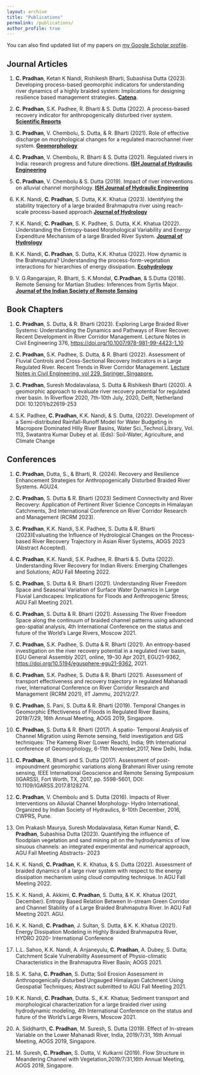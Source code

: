 ```yaml
---
layout: archive
title: "Publications"
permalink: /publications/
author_profile: true
---
```


You can also find updated list of my papers on [my Google Scholar profile](https://scholar.google.co.in/citations?user=G_9zUzsAAAAJ&hl=en&oi=ao).

## Journal Articles  
1. **C. Pradhan**, Ketan K Nandi, Rishikesh Bharti, Subashisa Dutta (2023). Developing process-based geomorphic indicators for understanding river dynamics of a highly braided system: Implications for designing resilience based management strategies. [**Catena**](https://doi.org/10.1016/j.catena.2023.107411).
   
1. **C. Pradhan**, S.K. Padhee, R. Bharti & S. Dutta (2022). A process-based recovery indicator for anthropogenically disturbed river system. [**Scientific Reports**](https://doi.org/10.1038/s41598-022-14542-x)

2. **C. Pradhan**, V. Chembolu, S. Dutta, & R. Bharti (2021). Role of effective discharge on morphological changes for a regulated macrochannel river system. [**Geomorphology**](https://doi.org/10.1016/j.geomorph.2021.107718)

1. **C. Pradhan**, V. Chembolu, R. Bharti & S. Dutta (2021). Regulated rivers in India: research progress and future directions. [**ISH Journal of Hydraulic Engineering**](https://doi.org/10.1080/09715010.2021.1975319)   

1. **C. Pradhan**, V. Chembolu & S. Dutta (2019). Impact of river interventions on alluvial channel morphology. [**ISH Journal of Hydraulic Engineering**](https://doi.org/10.1080/09715010.2018.1453878)

2.  K.K. Nandi, **C. Pradhan**, S. Dutta, K.K. Khatua (2023). Identifying the stability trajectory of a large braided Brahmaputra river using reach-scale process-based approach [**Journal of Hydrology**](https://doi.org/10.1016/j.jhydrol.2023.130329)

1. K.K. Nandi, **C. Pradhan**, S. K. Padhee, S. Dutta, K.K. Khatua (2022). Understanding the Entropy-based Morphological Variability and Energy Expenditure Mechanism of a large Braided River System. [**Journal of Hydrology**](https://doi.org/10.1016/j.jhydrol.2022.128662)

1. K.K. Nandi, **C. Pradhan**, S. Dutta, K.K. Khatua (2022). How dynamic is the Brahmaputra? Understanding the process-form-vegetation interactions for hierarchies of energy dissipation. [**Ecohydrology**](https://doi.org/10.1002/eco.2416)

1. V. G.Rangarajan, R. Bharti, S. K.Mondal,  **C.Pradhan**, &  S.Dutta (2018). Remote Sensing for Martian Studies: Inferences from Syrtis Major. [**Journal of the Indian Society of Remote Sensing**](https://doi.org/10.1007/s12524-018-0826-7)

## Book Chapters
1.	**C. Pradhan**, S. Dutta, & R. Bharti (2023). Exploring Large Braided River Systems: Understanding the Dynamics and Pathways of River Recover. Recent Development in River Corridor Management. Lecture Notes in Civil Engineering 376, https://doi.org/10.1007/978-981-99-4423-1_10 

1. **C. Pradhan**, S.K. Padhee, S. Dutta, & R. Bharti (2022). Assessment of Fluvial Controls and Cross-Sectional Recovery Indicators in a Large Regulated River. Recent Trends in River Corridor Management. [Lecture Notes in Civil Engineering, vol 229. Springer, Singapore.](https://doi.org/10.1007/978-981-16-9933-7_3) 

1. **C. Pradhan**, Suresh Modalavalasa, S. Dutta & Rishikesh Bharti (2020). A geomorphic approach to evaluate river recovery potential for regulated river basin. In Riverflow 2020, 7th-10th July, 2020, Delft, Netherland DOI: 10.1201/b22619-253 

2. S.K. Padhee, **C. Pradhan**, K.K. Nandi, & S. Dutta, (2022). Development of a Semi-distributed Rainfall-Runoff Model for Water Budgeting in Macropore Dominated Hilly River Basins, Water Sci.,Technol.Library, Vol. 113, Swatantra Kumar Dubey et al. (Eds): Soil-Water, Agriculture, and Climate Change

## Conferences

1. **C. Pradhan**, Dutta, S., & Bharti, R. (2024). Recovery and Resilience Enhancement Strategies for Anthropogenically Disturbed Braided River Systems. AGU24.
  
3.	**C. Pradhan**, S. Dutta & R. Bharti (2023) Sediment Connectivity and River Recovery: Application of Pertinent River Science Concepts in Himalayan Catchments, 3rd International Conference on River Corridor Research and Management (RCRM 2023).

1.	**C. Pradhan**, K.K. Nandi, S.K. Padhee, S. Dutta & R. Bharti (2023)Evaluating the Influence of Hydrological Changes on the Process-based River Recovery Trajectory in Asian River Systems, AOGS 2023 (Abstract Accepted).

1.	**C. Pradhan**, K.K. Nandi, S.K. Padhee, R. Bharti & S. Dutta (2022). Understanding River Recovery for Indian Rivers: Emerging Challenges and Solutions; AGU Fall Meeting 2022.

3.	**C. Pradhan**, S. Dutta & R. Bharti (2021). Understanding River Freedom Space and Seasonal Variation of Surface Water Dynamics in Large Fluvial Landscapes: Implications for Floods and Anthropogenic Stress; AGU Fall Meeting 2021.

2.	**C. Pradhan**, S. Dutta & R. Bharti (2021). Assessing The River Freedom Space along the continuum of braided channel patterns using advanced geo-spatial analysis, 4th International Conference on the status and future of the World’s Large Rivers, Moscow 2021.

3.	**C. Pradhan**, S.K. Padhee, S. Dutta & R. Bharti (2021). An entropy-based investigation on the river recovery potential in a regulated river basin, EGU General Assembly 2021, online, 19–30 Apr 2021, EGU21-9362, https://doi.org/10.5194/egusphere-egu21-9362, 2021.

4.	**C. Pradhan**, S.K. Padhee, S. Dutta & R. Bharti (2021). Assessment of transport effectiveness and recovery trajectory in regulated Mahanadi river, International Conference on River Corridor Research and Management (RCRM 2021), IIT Jammu, 2021/2/27.

5.	**C. Pradhan**, S. Pani, S. Dutta & R. Bharti (2019). Temporal Changes in Geomorphic Effectiveness of Floods in Regulated River Basins, 2019/7/29, 16th Annual Meeting, AOGS 2019, Singapore.

6.	**C. Pradhan**, S. Dutta & R. Bharti (2017). A spatio- Temporal Analysis of Channel Migration using Remote sensing, field investigation and GIS techniques: The Kameng River (Lower Reach), India; 9th International conference of Geomorphology, 6-11th November,2017, New Delhi, India.

7.	**C. Pradhan**, R. Bharti and S. Dutta (2017). Assessment of post-impoundment geomorphic variations along Brahmani River using remote sensing, IEEE International Geoscience and Remote Sensing Symposium (IGARSS), Fort Worth, TX, 2017, pp. 5598-5601, DOI: 10.1109/IGARSS.2017.8128274.

8.	**C. Pradhan**, V. Chembolu and S. Dutta (2016). Impacts of River Interventions on Alluvial Channel Morphology- Hydro International, Organized by Indian Society of Hydraulics, 8-10th December, 2016, CWPRS, Pune.

10. Om Prakash Maurya, Suresh Modalavalasa, Ketan Kumar Nandi, **C. Pradhan**, Subashisa Dutta (2023). Quantifying the influence of floodplain vegetation and sand mining pit on the hydrodynamics of low sinuous channels: an integrated experimental and numerical approach, AGU Fall Meeting Abstracts- 2023
11.	K. K. Nandi, **C. Pradhan**, K. K. Khatua, & S. Dutta (2022). Assessment of braided dynamics of a large river system with respect to the energy dissipation mechanism using cloud computing technique. In AGU Fall Meeting 2022.

1.  K. K. Nandi,  A. Akkimi,  **C. Pradhan**, S. Dutta, &  K. K. Khatua (2021, December). Entropy Based Relation Between In-stream Green Corridor and Channel Stability of a Large Braided Brahmaputra River. In AGU Fall Meeting 2021. AGU.

1. K. K. Nandi,  **C. Pradhan**,  J. Sultan, S. Dutta, &  K. K. Khatua (2021). Energy Dissipation Modeling in Highly Braided Brahmaputra River, HYDRO 2020- International Conference

3. L.L. Sahoo, K.K. Nandi, A. Anjaneyulu, **C. Pradhan**, A. Dubey, S. Dutta; Catchment Scale Vulnerability Assessment of Physio-climatic Characteristics in the Brahmaputra River Basin; AOGS 2021.  
 
14.	S. K. Saha, **C. Pradhan**, S. Dutta; Soil Erosion Assessment in Anthropogenically disturbed Ungauged Himalayan Catchment Using Geospatial Techniques; Abstract submitted to AGU Fall Meeting 2021.

16.	K.K. Nandi, **C. Pradhan**, Dutta. S., K.K. Khatua; Sediment transport and morphological characterization for a large braided river using hydrodynamic modeling, 4th International Conference on the status and future of the World’s Large Rivers, Moscow 2021.

1. A. Siddharth, **C. Pradhan**, M. Suresh, S. Dutta (2019). Effect of In-stream Variable on the Lower Mahanadi River, India, 2019/7/31, 16th Annual Meeting, AOGS 2019, Singapore.

1. M. Suresh, **C. Pradhan**, S. Dutta, V. Kulkarni (2019). Flow Structure in Meandering Channel with Vegetation,2019/7/31,16th Annual Meeting, AOGS 2019, Singapore.
